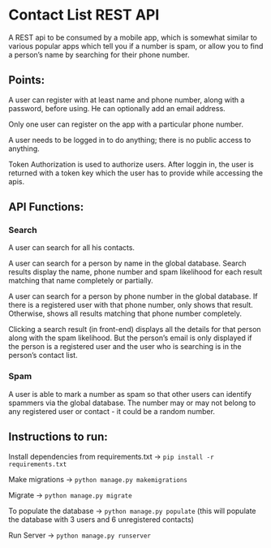 # Contact List REST API

A REST api to be consumed by a mobile app, which is somewhat similar to various popular apps
which tell you if a number is spam, or allow you to find a person’s name by searching for their phone
number.

## Points:

A user can register with at least name and phone number, along with a password, before
using. He can optionally add an email address.

Only one user can register on the app with a particular phone number.

A user needs to be logged in to do anything; there is no public access to anything.

Token Authorization is used to authorize users. After loggin in, the user is returned with a token key which the user has to provide while accessing the apis.

## API Functions:

### Search

A user can search for all his contacts.

A user can search for a person by name in the global database. Search results display the name,
phone number and spam likelihood for each result matching that name completely or partially.

A user can search for a person by phone number in the global database. If there is a registered
user with that phone number, only shows that result. Otherwise, shows all results matching that
phone number completely.

Clicking a search result (in front-end) displays all the details for that person along with the spam likelihood. But
the person’s email is only displayed if the person is a registered user and the user who is
searching is in the person’s contact list.

### Spam 

A user is able to mark a number as spam so that other users can identify spammers via
the global database. The number may or may not belong to any registered user or
contact - it could be a random number.

## Instructions to run:

Install dependencies from requirements.txt -> `pip install -r requirements.txt`

Make migrations -> `python manage.py makemigrations`

Migrate -> `python manage.py migrate`

To populate the database -> `python manage.py populate`
(this will populate the database with 3 users and 6 unregistered contacts)

Run Server -> `python manage.py runserver`
